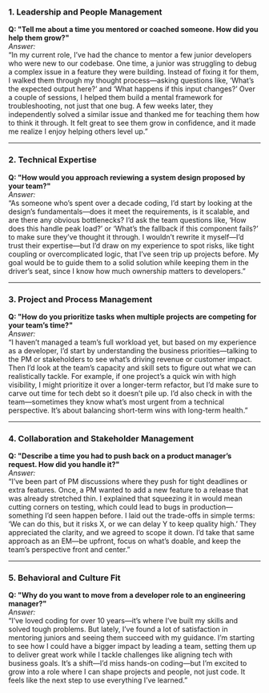 

### 1. Leadership and People Management
**Q: "Tell me about a time you mentored or coached someone. How did you help them grow?"**  
*Answer:*  
“In my current role, I’ve had the chance to mentor a few junior developers who were new to our codebase. One time, a junior was struggling to debug a complex issue in a feature they were building. Instead of fixing it for them, I walked them through my thought process—asking questions like, ‘What’s the expected output here?’ and ‘What happens if this input changes?’ Over a couple of sessions, I helped them build a mental framework for troubleshooting, not just that one bug. A few weeks later, they independently solved a similar issue and thanked me for teaching them how to think it through. It felt great to see them grow in confidence, and it made me realize I enjoy helping others level up.”

---

### 2. Technical Expertise
**Q: "How would you approach reviewing a system design proposed by your team?"**  
*Answer:*  
“As someone who’s spent over a decade coding, I’d start by looking at the design’s fundamentals—does it meet the requirements, is it scalable, and are there any obvious bottlenecks? I’d ask the team questions like, ‘How does this handle peak load?’ or ‘What’s the fallback if this component fails?’ to make sure they’ve thought it through. I wouldn’t rewrite it myself—I’d trust their expertise—but I’d draw on my experience to spot risks, like tight coupling or overcomplicated logic, that I’ve seen trip up projects before. My goal would be to guide them to a solid solution while keeping them in the driver’s seat, since I know how much ownership matters to developers.”

---

### 3. Project and Process Management
**Q: "How do you prioritize tasks when multiple projects are competing for your team’s time?"**  
*Answer:*  
“I haven’t managed a team’s full workload yet, but based on my experience as a developer, I’d start by understanding the business priorities—talking to the PM or stakeholders to see what’s driving revenue or customer impact. Then I’d look at the team’s capacity and skill sets to figure out what we can realistically tackle. For example, if one project’s a quick win with high visibility, I might prioritize it over a longer-term refactor, but I’d make sure to carve out time for tech debt so it doesn’t pile up. I’d also check in with the team—sometimes they know what’s most urgent from a technical perspective. It’s about balancing short-term wins with long-term health.”

---

### 4. Collaboration and Stakeholder Management
**Q: "Describe a time you had to push back on a product manager’s request. How did you handle it?"**  
*Answer:*  
“I’ve been part of PM discussions where they push for tight deadlines or extra features. Once, a PM wanted to add a new feature to a release that was already stretched thin. I explained that squeezing it in would mean cutting corners on testing, which could lead to bugs in production—something I’d seen happen before. I laid out the trade-offs in simple terms: ‘We can do this, but it risks X, or we can delay Y to keep quality high.’ They appreciated the clarity, and we agreed to scope it down. I’d take that same approach as an EM—be upfront, focus on what’s doable, and keep the team’s perspective front and center.”

---

### 5. Behavioral and Culture Fit
**Q: "Why do you want to move from a developer role to an engineering manager?"**  
*Answer:*  
“I’ve loved coding for over 10 years—it’s where I’ve built my skills and solved tough problems. But lately, I’ve found a lot of satisfaction in mentoring juniors and seeing them succeed with my guidance. I’m starting to see how I could have a bigger impact by leading a team, setting them up to deliver great work while I tackle challenges like aligning tech with business goals. It’s a shift—I’d miss hands-on coding—but I’m excited to grow into a role where I can shape projects and people, not just code. It feels like the next step to use everything I’ve learned.”

